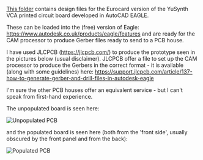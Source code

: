 [This folder](https://github.com/m0xpd/YuSynth-VCA-for-Eurorack/tree/main/PCB) contains design files for the Eurocard version of the YuSynth VCA printed circuit board developed in AutoCAD EAGLE.

These can be loaded into the (free) version of Eagle:
https://www.autodesk.co.uk/products/eagle/features
and are ready for the CAM processor to produce Gerber files ready to send to a PCB house. 

I have used JLCPCB (https://jlcpcb.com/) to produce the prototype seen in the pictures below (usual disclaimer). 
JLCPCB offer a file to set up the CAM processor to produce the Gerbers in the correct format - it is available (along with some guidelines) here:
https://support.jlcpcb.com/article/137-how-to-generate-gerber-and-drill-files-in-autodesk-eagle

I'm sure the other PCB houses offer an equivalent service - but I can't speak from first-hand experience.

The unpopulated board is seen here:

![Unpopulated PCB](https://user-images.githubusercontent.com/3152962/232187698-64415e3e-4dcb-4a7e-969c-389b76491eb7.png)

and the populated board is seen here (both from the 'front side', usually obscured by the front panel and from the back):

![Populated PCB](https://user-images.githubusercontent.com/3152962/232188158-9b3b2cb8-2b80-437d-991e-02d6b0e7ab3c.png)

